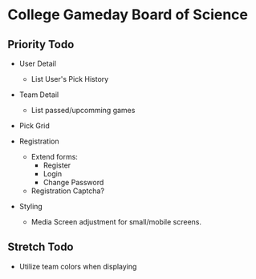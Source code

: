 College Gameday Board of Science
================================


Priority Todo
-------------

* User Detail
  * List User's Pick History

* Team Detail
  * List passed/upcomming games

* Pick Grid

* Registration
  * Extend forms:
    * Register
    * Login
    * Change Password
  * Registration Captcha?

* Styling
  * Media Screen adjustment for small/mobile screens.

Stretch Todo
------------
* Utilize team colors when displaying

